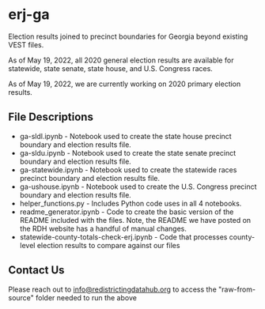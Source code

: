 # erj-ga
Election results joined to precinct boundaries for Georgia beyond existing VEST files.

As of May 19, 2022, all 2020 general election results are available for statewide, state senate, state house, and U.S. Congress races.

As of May 19, 2022, we are currently working on 2020 primary election results.

## File Descriptions

- ga-sldl.ipynb - Notebook used to create the state house precinct boundary and election results file.
- ga-sldu.ipynb - Notebook used to create the state senate precinct boundary and election results file.
- ga-statewide.ipynb - Notebook used to create the statewide races precinct boundary and election results file.
- ga-ushouse.ipynb - Notebook used to create the U.S. Congress precinct boundary and election results file.
- helper_functions.py - Includes Python code uses in all 4 notebooks.
- readme_generator.ipynb - Code to create the basic version of the README included with the files. Note, the README we have posted on the RDH website has a handful of manual changes.
- statewide-county-totals-check-erj.ipynb - Code that processes county-level election results to compare against our files

## Contact Us

Please reach out to info@redistrictingdatahub.org to access the "raw-from-source" folder needed to run the above
